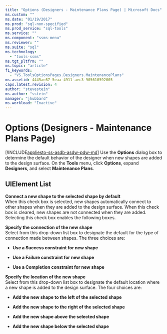 ```yaml
---
title: "Options (Designers - Maintenance Plans Page) | Microsoft Docs"
ms.custom: ""
ms.date: "01/19/2017"
ms.prod: "sql-non-specified"
ms.prod_service: "sql-tools"
ms.service: ""
ms.component: "ssms-menu"
ms.reviewer: ""
ms.suite: "sql"
ms.technology: 
  - "tools-ssms"
ms.tgt_pltfrm: ""
ms.topic: "article"
f1_keywords: 
  - "VS.ToolsOptionsPages.Designers.MaintenancePlans"
ms.assetid: 4445ae87-5eaa-4911-aec3-905610592005
caps.latest.revision: 4
author: "stevestein"
ms.author: "sstein"
manager: "jhubbard"
ms.workload: "Inactive"
---
```

# Options (Designers - Maintenance Plans Page)
[!INCLUDE[appliesto-ss-asdb-asdw-pdw-md](../../includes/appliesto-ss-asdb-asdw-pdw-md.md)]
Use the **Options** dialog box to determine the default behavior of the designer when new shapes are added to the design surface. On the **Tools** menu, click **Options**, expand **Designers**, and select **Maintenance Plans**.  
  
## UIElement List  
**Connect a new shape to the selected shape by default**  
When this check box is selected, new shapes automatically connect to other shapes when they are added to the design surface. When this check box is cleared, new shapes are not connected when they are added. Selecting this check box enables the following boxes.  
  
**Specify the connection of the new shape**  
Select from this drop-down list box to designate the default for the type of connection made between shapes. The three choices are:  
  
-   **Use a Success constraint for new shape**  
  
-   **Use a Failure constraint for new shape**  
  
-   **Use a Completion constraint for new shape**  
  
**Specify the location of the new shape**  
Select from this drop-down list box to designate the default location where a new shape is added to the design surface. The four choices are:  
  
-   **Add the new shape to the left of the selected shape**  
  
-   **Add the new shape to the right of the selected shape**  
  
-   **Add the new shape above the selected shape**  
  
-   **Add the new shape below the selected shape**  
  
